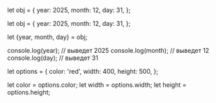 let obj = {
	year:  2025,
	month: 12,
	day:   31,
};



let obj = {
	year:  2025,
	month: 12,
	day:   31,
};

let {year, month, day} = obj;

console.log(year);  // выведет 2025
console.log(month); // выведет 12
console.log(day);   // выведет 31



let options = {
	color: 'red',
	width:  400,
	height: 500,
};

let color  = options.color;
let width  = options.width;
let height = options.height;
